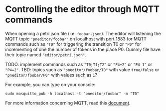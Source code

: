 # Controlling the editor through MQTT commands

When opening a petri json file (i.e. `foobar.json`). The editor will listening
the MQTT topic `"pneditor/foobar"` on localhost with port 1883 for MQTT
commands such as `"T0"` for triggering the transition T0 or `"P0"` for incrementing
of one the number of tokens in the place P0. Dummy file have their topic named
`"editor/petri.json"`.

TODO: implement commands such as `"T0;T1;T2"` or `"P4+2"` or `"P4-1"` or `"P4=2"`.
TBD: topics such as `"pneditor/foobar/T0"` with value `true/false` or
`"pneditor/foobar/P0"` with values such as `1`?

For example, you can type on your console:
```
sudo mosquitto_pub -h localhost -t "pneditor/foobar" -m "T0"
```

For more information concerning MQTT, read this
[document](https://www.howtoforge.com/how-to-install-mosquitto-mqtt-message-broker-on-debian-11/).
